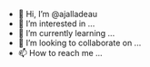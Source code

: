 - 👋 Hi, I’m @ajalladeau
- 👀 I’m interested in ...
- 🌱 I’m currently learning ...
- 💞️ I’m looking to collaborate on ...
- 📫 How to reach me ...

<!---
ajalladeau/ajalladeau is a ✨ special ✨ repository because its `README.md` (this file) appears on your GitHub profile.
You can click the Preview link to take a look at your changes.
--->
